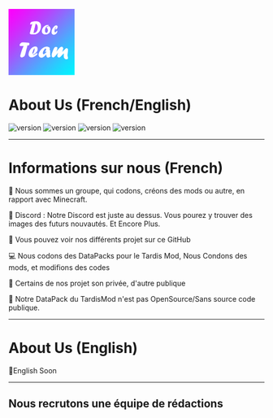 <p><img  src="./logo.png" height="130px" alt="DocTeam"></p>

<h1>About Us (French/English)</h1>

<p>
    <img src="https://img.shields.io/badge/About-Us-brightgreen" alt="version"> <img src="https://img.shields.io/badge/Discord-https%3A%2F%2Fdiscord.gg%2FTD73QZC-orange" alt="version"> <img src="https://img.shields.io/badge/Fondator-9e__Docteur-blue" alt="version">  <img src="https://img.shields.io/badge/Youtube-SOON-red" alt="version">
</p>

---

<h1>Informations sur nous (French)</h1>
<p>
   📒 Nous sommes un groupe, qui codons, créons des mods ou autre, en rapport avec Minecraft.
<p>
   📲 Discord : Notre Discord est juste au dessus. Vous pourez y trouver des images des futurs nouvautés. Et Encore Plus.
<p>
   📝 Vous pouvez voir nos différents projet sur ce GitHub
<p>
   💻 Nous codons des DataPacks pour le Tardis Mod, Nous Condons des mods, et modifions des codes
<p>
   🔐 Certains de nos projet son privée, d'autre publique
<p>
   🔨 Notre DataPack du TardisMod n'est pas OpenSource/Sans source code publique.
</p>

---

<h1>About Us (English)</h1>
<p>
   👾English Soon
<p>

---
Nous recrutons une équipe de rédactions
---